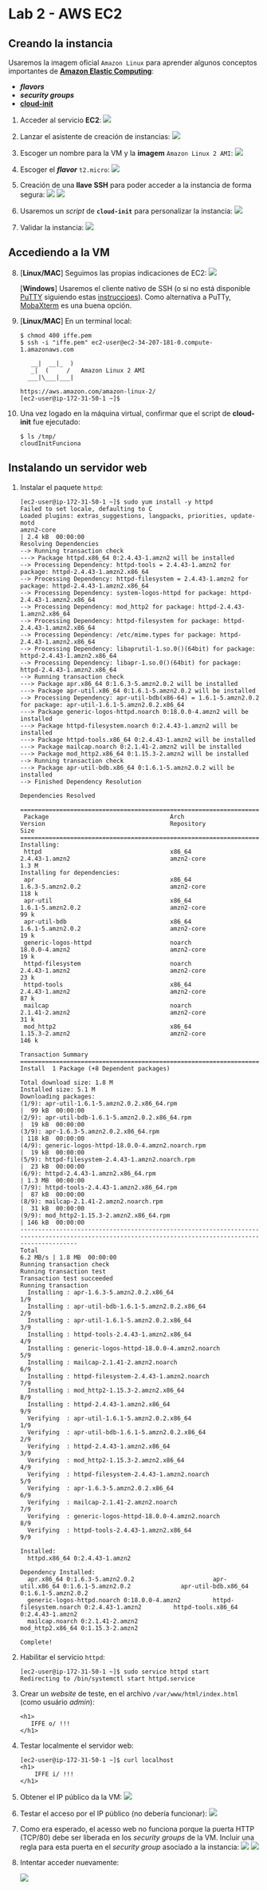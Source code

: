 # Lab 2 - AWS EC2

## Creando la instancia
Usaremos la imagem oficial `Amazon Linux` para aprender algunos conceptos importantes de [**Amazon Elastic Computing**](https://aws.amazon.com/es/ec2/):
 - ***flavors***
 - ***security groups***
 - **[cloud-init](https://cloud-init.io/)**

1. Acceder al servicio **EC2**:
   ![](https://raw.githubusercontent.com/josecastillolema/iffe/main/img/ec2-01.png)

2. Lanzar el asistente de creación de instancias:
   ![](https://raw.githubusercontent.com/josecastillolema/iffe/main/img/ec2-02.png)

3. Escoger un nombre para la VM y la **imagem** `Amazon Linux 2 AMI`:
   ![](https://raw.githubusercontent.com/josecastillolema/iffe/main/img/ec2-03.png)

4. Escoger el ***flavor*** `t2.micro`:
   ![](https://raw.githubusercontent.com/josecastillolema/iffe/main/img/ec2-04.png)

5. Creación de una **llave SSH** para poder acceder a la instancia de forma segura:
   ![](https://raw.githubusercontent.com/josecastillolema/iffe/main/img/ec2-05.png)
   ![](https://raw.githubusercontent.com/josecastillolema/iffe/main/img/ec2-06.png)

6. Usaremos un *script* de **`cloud-init`** para personalizar la instancia:
   ![](https://raw.githubusercontent.com/josecastillolema/iffe/main/img/ec2-07.png)

7. Validar la instancia:
   ![](https://raw.githubusercontent.com/josecastillolema/iffe/main/img/ec2-08.png)


## Accediendo a la VM

8. [**Linux/MAC**] Seguimos las propias indicaciones de EC2:
   ![](https://raw.githubusercontent.com/josecastillolema/iffe/main/img/ec2-09.png)

    [**Windows**] Usaremos el cliente nativo de SSH (o si no está disponible [PuTTY](https://www.chiark.greenend.org.uk/~sgtatham/putty/latest.html) siguiendo estas [instruccioes](https://docs.aws.amazon.com/es_es/AWSEC2/latest/UserGuide/putty.html)). Como alternativa a PuTTy, [MobaXterm](https://mobaxterm.mobatek.net/) es una buena opción.

9. [**Linux/MAC**] En un terminal local:
    ```
    $ chmod 400 iffe.pem
    $ ssh -i "iffe.pem" ec2-user@ec2-34-207-181-0.compute-1.amazonaws.com

       __|  __|_  )
       _|  (     /   Amazon Linux 2 AMI
      ___|\___|___|

    https://aws.amazon.com/amazon-linux-2/
    [ec2-user@ip-172-31-50-1 ~]$
    ```

10. Una vez logado en la máquina virtual, confirmar que el script de **cloud-init** fue ejecutado:
    ```
    $ ls /tmp/
    cloudInitFunciona
    ```

## Instalando un servidor web

1.  Instalar el paquete `httpd`:
    ```
    [ec2-user@ip-172-31-50-1 ~]$ sudo yum install -y httpd
    Failed to set locale, defaulting to C
    Loaded plugins: extras_suggestions, langpacks, priorities, update-motd
    amzn2-core                                                                                                                     | 2.4 kB  00:00:00     
    Resolving Dependencies
    --> Running transaction check
    ---> Package httpd.x86_64 0:2.4.43-1.amzn2 will be installed
    --> Processing Dependency: httpd-tools = 2.4.43-1.amzn2 for package: httpd-2.4.43-1.amzn2.x86_64
    --> Processing Dependency: httpd-filesystem = 2.4.43-1.amzn2 for package: httpd-2.4.43-1.amzn2.x86_64
    --> Processing Dependency: system-logos-httpd for package: httpd-2.4.43-1.amzn2.x86_64
    --> Processing Dependency: mod_http2 for package: httpd-2.4.43-1.amzn2.x86_64
    --> Processing Dependency: httpd-filesystem for package: httpd-2.4.43-1.amzn2.x86_64
    --> Processing Dependency: /etc/mime.types for package: httpd-2.4.43-1.amzn2.x86_64
    --> Processing Dependency: libaprutil-1.so.0()(64bit) for package: httpd-2.4.43-1.amzn2.x86_64
    --> Processing Dependency: libapr-1.so.0()(64bit) for package: httpd-2.4.43-1.amzn2.x86_64
    --> Running transaction check
    ---> Package apr.x86_64 0:1.6.3-5.amzn2.0.2 will be installed
    ---> Package apr-util.x86_64 0:1.6.1-5.amzn2.0.2 will be installed
    --> Processing Dependency: apr-util-bdb(x86-64) = 1.6.1-5.amzn2.0.2 for package: apr-util-1.6.1-5.amzn2.0.2.x86_64
    ---> Package generic-logos-httpd.noarch 0:18.0.0-4.amzn2 will be installed
    ---> Package httpd-filesystem.noarch 0:2.4.43-1.amzn2 will be installed
    ---> Package httpd-tools.x86_64 0:2.4.43-1.amzn2 will be installed
    ---> Package mailcap.noarch 0:2.1.41-2.amzn2 will be installed
    ---> Package mod_http2.x86_64 0:1.15.3-2.amzn2 will be installed
    --> Running transaction check
    ---> Package apr-util-bdb.x86_64 0:1.6.1-5.amzn2.0.2 will be installed
    --> Finished Dependency Resolution

    Dependencies Resolved

    ======================================================================================================================================================
     Package                                  Arch                        Version                                   Repository                       Size
    ======================================================================================================================================================
    Installing:
     httpd                                    x86_64                      2.4.43-1.amzn2                            amzn2-core                      1.3 M
    Installing for dependencies:
     apr                                      x86_64                      1.6.3-5.amzn2.0.2                         amzn2-core                      118 k
     apr-util                                 x86_64                      1.6.1-5.amzn2.0.2                         amzn2-core                       99 k
     apr-util-bdb                             x86_64                      1.6.1-5.amzn2.0.2                         amzn2-core                       19 k
     generic-logos-httpd                      noarch                      18.0.0-4.amzn2                            amzn2-core                       19 k
     httpd-filesystem                         noarch                      2.4.43-1.amzn2                            amzn2-core                       23 k
     httpd-tools                              x86_64                      2.4.43-1.amzn2                            amzn2-core                       87 k
     mailcap                                  noarch                      2.1.41-2.amzn2                            amzn2-core                       31 k
     mod_http2                                x86_64                      1.15.3-2.amzn2                            amzn2-core                      146 k

    Transaction Summary
    ======================================================================================================================================================
    Install  1 Package (+8 Dependent packages)

    Total download size: 1.8 M
    Installed size: 5.1 M
    Downloading packages:
    (1/9): apr-util-1.6.1-5.amzn2.0.2.x86_64.rpm                                                                                   |  99 kB  00:00:00
    (2/9): apr-util-bdb-1.6.1-5.amzn2.0.2.x86_64.rpm                                                                               |  19 kB  00:00:00
    (3/9): apr-1.6.3-5.amzn2.0.2.x86_64.rpm                                                                                        | 118 kB  00:00:00
    (4/9): generic-logos-httpd-18.0.0-4.amzn2.noarch.rpm                                                                           |  19 kB  00:00:00
    (5/9): httpd-filesystem-2.4.43-1.amzn2.noarch.rpm                                                                              |  23 kB  00:00:00
    (6/9): httpd-2.4.43-1.amzn2.x86_64.rpm                                                                                         | 1.3 MB  00:00:00
    (7/9): httpd-tools-2.4.43-1.amzn2.x86_64.rpm                                                                                   |  87 kB  00:00:00
    (8/9): mailcap-2.1.41-2.amzn2.noarch.rpm                                                                                       |  31 kB  00:00:00
    (9/9): mod_http2-1.15.3-2.amzn2.x86_64.rpm                                                                                     | 146 kB  00:00:00
    ------------------------------------------------------------------------------------------------------------------------------------------------------
    Total                                                                                                                 6.2 MB/s | 1.8 MB  00:00:00
    Running transaction check
    Running transaction test
    Transaction test succeeded
    Running transaction
      Installing : apr-1.6.3-5.amzn2.0.2.x86_64                                                                                                       1/9
      Installing : apr-util-bdb-1.6.1-5.amzn2.0.2.x86_64                                                                                              2/9
      Installing : apr-util-1.6.1-5.amzn2.0.2.x86_64                                                                                                  3/9
      Installing : httpd-tools-2.4.43-1.amzn2.x86_64                                                                                                  4/9
      Installing : generic-logos-httpd-18.0.0-4.amzn2.noarch                                                                                          5/9
      Installing : mailcap-2.1.41-2.amzn2.noarch                                                                                                      6/9
      Installing : httpd-filesystem-2.4.43-1.amzn2.noarch                                                                                             7/9
      Installing : mod_http2-1.15.3-2.amzn2.x86_64                                                                                                    8/9
      Installing : httpd-2.4.43-1.amzn2.x86_64                                                                                                        9/9
      Verifying  : apr-util-1.6.1-5.amzn2.0.2.x86_64                                                                                                  1/9
      Verifying  : apr-util-bdb-1.6.1-5.amzn2.0.2.x86_64                                                                                              2/9
      Verifying  : httpd-2.4.43-1.amzn2.x86_64                                                                                                        3/9
      Verifying  : mod_http2-1.15.3-2.amzn2.x86_64                                                                                                    4/9
      Verifying  : httpd-filesystem-2.4.43-1.amzn2.noarch                                                                                             5/9
      Verifying  : apr-1.6.3-5.amzn2.0.2.x86_64                                                                                                       6/9
      Verifying  : mailcap-2.1.41-2.amzn2.noarch                                                                                                      7/9
      Verifying  : generic-logos-httpd-18.0.0-4.amzn2.noarch                                                                                          8/9
      Verifying  : httpd-tools-2.4.43-1.amzn2.x86_64                                                                                                  9/9

    Installed:
      httpd.x86_64 0:2.4.43-1.amzn2

    Dependency Installed:
      apr.x86_64 0:1.6.3-5.amzn2.0.2                      apr-util.x86_64 0:1.6.1-5.amzn2.0.2              apr-util-bdb.x86_64 0:1.6.1-5.amzn2.0.2
      generic-logos-httpd.noarch 0:18.0.0-4.amzn2         httpd-filesystem.noarch 0:2.4.43-1.amzn2         httpd-tools.x86_64 0:2.4.43-1.amzn2
      mailcap.noarch 0:2.1.41-2.amzn2                     mod_http2.x86_64 0:1.15.3-2.amzn2

    Complete!
    ```

2.  Habilitar el servicio `httpd`:
    ```
    [ec2-user@ip-172-31-50-1 ~]$ sudo service httpd start
    Redirecting to /bin/systemctl start httpd.service
    ```

3.  Crear un *website* de teste, en el archivo `/var/www/html/index.html` (como usuário *admin*):
    ```
    <h1>
       IFFE o/ !!!
    </h1>
    ```

4.  Testar localmente el servidor web:
    ```
    [ec2-user@ip-172-31-50-1 ~]$ curl localhost
    <h1>
        IFFE i/ !!!
    </h1>
    ```

5.  Obtener el IP público da la VM:
   ![](https://raw.githubusercontent.com/josecastillolema/iffe/main/img/ec2-08.png)

6.  Testar el acceso por el IP público (no debería funcionar):
   ![](https://raw.githubusercontent.com/josecastillolema/iffe/main/img/ec2-12.png)

7.  Como era esperado, el acesso web no funciona porque la puerta HTTP (TCP/80) debe ser liberada en los *security groups* de la VM. Incluir una regla para esta puerta en el *security group* asociado a la instancia:
   ![](https://raw.githubusercontent.com/josecastillolema/iffe/main/img/ec2-10.png)
   ![](https://raw.githubusercontent.com/josecastillolema/iffe/main/img/ec2-11.png)

8. Intentar acceder nuevamente:

   ![](https://raw.githubusercontent.com/josecastillolema/iffe/main/img/ec2-13.png)
